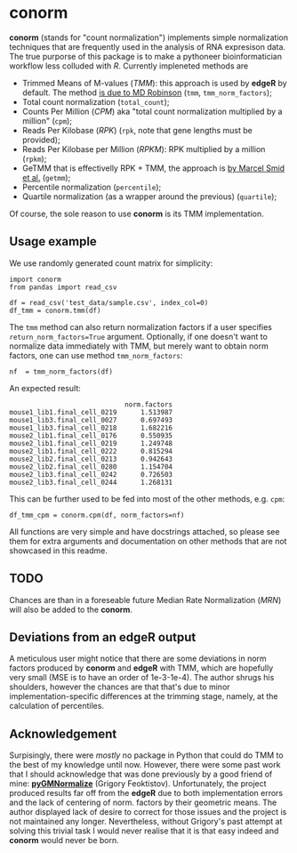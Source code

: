 # conorm

**conorm** (stands for "count normalization") implements simple normalization techniques that are frequently used in the analysis of RNA expresison data. The true purporse of this package is to make a pythoneer bioinformatician workflow less colluded with *R*. Currently impleneted methods are

 - Trimmed Means of M-values (*TMM*): this approach is used by **edgeR** by default. The method [is due to MD Robinson](https://genomebiology.biomedcentral.com/articles/10.1186/gb-2010-11-3-r25) (`tmm`, `tmm_norm_factors`);
 - Total count normalization (`total_count`);
 - Counts Per Million (*CPM*) aka "total count normalization multiplied by a million" (`cpm`);
 - Reads Per Kilobase (*RPK*) (`rpk`, note that gene lengths must be provided);
 - Reads Per Kilobase per Million (*RPKM*): RPK multiplied by a million (`rpkm`);
 - GeTMM that is effectivelly RPK + TMM, the approach is [by Marcel Smid et al.](https://bmcbioinformatics.biomedcentral.com/articles/10.1186/s12859-018-2246-7) (`getmm`);
 - Percentile normalization (`percentile`);
 - Quartile normalization (as a wrapper around the previous) (`quartile`);

Of course, the sole reason to use **conorm** is its TMM implementation.


## Usage example

We use randomly generated count matrix for simplicity:

```
import conorm
from pandas import read_csv

df = read_csv('test_data/sample.csv', index_col=0)
df_tmm = conorm.tmm(df)
```

The `tmm` method can also return normalization factors if a user specifies `return_norm_factors=True` argument. Optionally, if one doesn't want to normalize data immediately with TMM, but merely want to obtain norm factors, one can use method `tmm_norm_factors`:
```
nf  = tmm_norm_factors(df)
```

An expected result:
```
                             norm.factors
mouse1_lib1.final_cell_0219      1.513987
mouse1_lib3.final_cell_0027      0.697493
mouse1_lib3.final_cell_0218      1.682216
mouse2_lib1.final_cell_0176      0.550935
mouse2_lib1.final_cell_0219      1.249748
mouse2_lib1.final_cell_0222      0.815294
mouse2_lib2.final_cell_0213      0.942643
mouse2_lib2.final_cell_0280      1.154704
mouse2_lib3.final_cell_0242      0.726503
mouse2_lib3.final_cell_0244      1.268131
```

This can be further used to be fed into most of the other methods, e.g. `cpm`:
```
df_tmm_cpm = conorm.cpm(df, norm_factors=nf)
```

All functions are very simple and have docstrings attached, so please see them for extra arguments and documentation on other methods that are not showcased in this readme.

## TODO

Chances are than in a foreseable future Median Rate Normalization (*MRN*) will also be added to the **conorm**.


## Deviations from an edgeR output

A meticulous user might notice that there are some deviations in norm factors produced by **conorm** and **edgeR** with TMM, which are hopefully very small (MSE is to have an order of 1e-3-1e-4). The author shrugs his shoulders, however the chances are that that's due to minor implementation-specific differences at the trimming stage, namely, at the calculation of percentiles.


## Acknowledgement
Surpisingly, there were *mostly* no package in Python that could do TMM to the best of my knowledge until now. However, there were some past work that I should acknowledge that was done previously by a good friend of mine:
[**pyGMNormalize**](https://github.com/ficusss/PyGMNormalize) (Grigory Feoktistov). Unfortunately, the project produced results far off from the **edgeR** due to both implementation errors and the lack of centering of norm. factors by their geometric means. The author displayed lack of desire to correct for those issues and the project is not maintained any longer. Nevertheless, without Grigory's past attempt at solving this trivial task I would never realise that it is that easy indeed and **conorm** would never be born.
